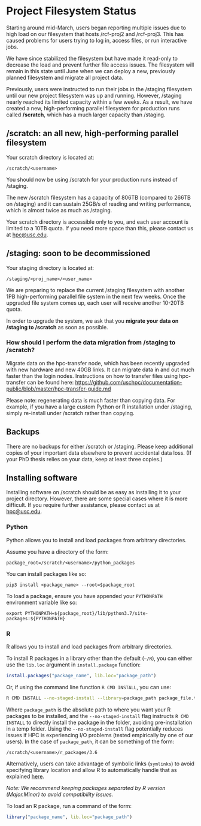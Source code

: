 # Project Filesystem Status

Starting around mid-March, users began reporting multiple issues due to high load on our filesystem that hosts /rcf-proj2 and /rcf-proj3. This has caused problems for users trying to log in, access files, or run interactive jobs.

We have since stabilized the filesystem but have made it read-only to decrease the load and prevent further file access issues. The filesystem will remain in this state until June when we can deploy a new, previously planned filesystem and migrate all project data.

Previously, users were instructed to run their jobs in the /staging filesystem until our new project filesystem was up and running. However, /staging nearly reached its limited capacity within a few weeks. As a result, we have created a new, high-performing parallel filesystem for production runs called **/scratch**, which has a much larger capacity than /staging.

## /scratch: an all new, high-performing parallel filesystem

Your scratch directory is located at:

    /scratch/<username>

You should now be using /scratch for your production runs instead of /staging.

The new /scratch filesystem has a capacity of 806TB (compared to 266TB on /staging) and it can sustain 25GB/s of reading and writing performance, which is almost twice as much as /staging.

Your scratch directory is accessible only to you, and each user account is limited to a 10TB quota. If you need more space than this, please contact us at hpc@usc.edu.

## /staging: soon to be decommissioned

Your staging directory is located at:

    /staging/<proj_name>/<user_name>

We are preparing to replace the current /staging filesystem with another 1PB high-performing parallel file system in the next few weeks. Once the upgraded file system comes up, each user will receive another 10-20TB quota.

In order to upgrade the system, we ask that you **migrate your data on /staging to /scratch** as soon as possible.

### How should I perform the data migration from /staging to /scratch?

Migrate data on the hpc-transfer node, which has been recently upgraded with new hardware and new 40GB links. It can migrate data in and out much faster than the login nodes. Instructions on how to transfer files using hpc-transfer can be found here: https://github.com/uschpc/documentation-public/blob/master/hpc-transfer-guide.md

Please note: regenerating data is much faster than copying data. For example, if you have a large custom Python or R installation under /staging, simply re-install under /scratch rather than copying.

## Backups

There are no backups for either /scratch or /staging. Please keep additional copies of your important data elsewhere to prevent accidental data loss. (If your PhD thesis relies on your data, keep at least three copies.)

## Installing software

Installing software on /scratch should be as easy as installing it to your project directory. However, there are some special cases where it is more difficult. If you require further assistance, please contact us at hpc@usc.edu.

### Python

Python allows you to install and load packages from arbitrary directories.

Assume you have a directory of the form:

    package_root=/scratch/<username>/python_packages

You can install packages like so:

    pip3 install <package_name> --root=$package_root

To load a package, ensure you have appended your `PYTHONPATH` environment variable like so:

    export PYTHONPATH=${package_root}/lib/python3.7/site-packages:${PYTHONPATH}

### R

R allows you to install and load packages from arbitrary directories.

To install R packages in a library other than the default (`~/R`), you can either use the `lib.loc` argument in `install.package` function:

```r
install.packages("package_name", lib.loc="package_path")
```

Or, if using the command line function `R CMD INSTALL`, you can use:

```sh
R CMD INSTALL --no-staged-install --library=package_path package_file.tar.gz
```

Where `package_path` is the absolute path to where you want your R packages to be installed, and the `--no-staged-install` flag instructs `R CMD INSTALL` to directly install the package in the folder, avoiding pre-installation in a temp folder. Using the `--no-staged-install` flag potentially reduces issues if HPC is experiencing I/O problems (tested empirically by one of our users). In the case of `package_path`, it can be something of the form:

```
/scratch/<username>/r_packages/3.6
```

Alternatively, users can take advantage of symbolic links (`symlinks`) to avoid specifying library location and allow R to automatically handle that as explained [here](https://hpcc.usc.edu/resources/documentation/r/).

*Note: We recommend keeping packages separated by R version (Major.Minor) to avoid compatibility issues.*

To load an R package, run a command of the form:

```r
library("package_name", lib.loc="package_path")
```
